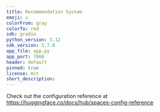 ```yaml
---
title: Recommendation System
emoji: 🔝
colorFrom: gray
colorTo: red
sdk: gradio
python_version: 3.12
sdk_version: 5.7.0
app_file: app.py
app_port: 7860
header: default
pinned: true
license: mit
short_description: 
---
```


Check out the configuration reference at <https://huggingface.co/docs/hub/spaces-config-reference>
